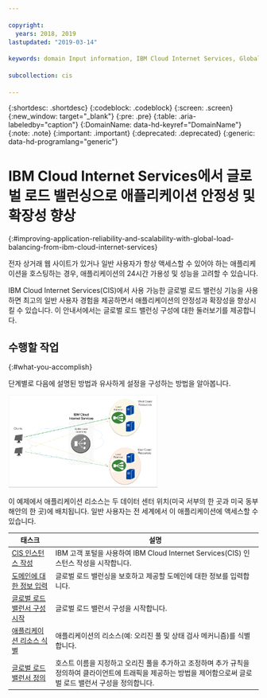 ```yaml
---

copyright:
  years: 2018, 2019
lastupdated: "2019-03-14"

keywords: domain Input information, IBM Cloud Internet Services, Global Load balancing

subcollection: cis

---
```



{:shortdesc: .shortdesc}
{:codeblock: .codeblock}
{:screen: .screen}
{:new_window: target="_blank"}
{:pre: .pre}
{:table: .aria-labeledby="caption"}
{:DomainName: data-hd-keyref="DomainName"}
{:note: .note}
{:important: .important}
{:deprecated: .deprecated}
{:generic: data-hd-programlang="generic"}

# IBM Cloud Internet Services에서 글로벌 로드 밸런싱으로 애플리케이션 안정성 및 확장성 향상
{:#improving-application-reliability-and-scalability-with-global-load-balancing-from-ibm-cloud-internet-services}

전자 상거래 웹 사이트가 있거나 일반 사용자가 항상 액세스할 수 있어야 하는 애플리케이션을 호스팅하는 경우, 애플리케이션의 24시간 가용성 및 성능을 고려할 수 있습니다. 

IBM Cloud Internet Services(CIS)에서 사용 가능한 글로벌 로드 밸런싱 기능을 사용하면 최고의 일반 사용자 경험을 제공하면서 애플리케이션의 안정성과 확장성을 향상시킬 수 있습니다. 이 안내서에서는 글로벌 로드 밸런싱 구성에 대한 둘러보기를 제공합니다.  

## 수행할 작업
{:#what-you-accomplish}

단계별로 다음에 설명된 방법과 유사하게 설정을 구성하는 방법을 알아봅니다.

<img src="images/reliability1.png" alt="그림" style="width: 300px;"/>

이 예제에서 애플리케이션 리소스는 두 데이터 센터 위치(미국 서부의 한 곳과 미국 동부 해안의 한 곳)에 배치됩니다. 일반 사용자는 전 세계에서 이 애플리케이션에 액세스할 수 있습니다. 

태스크 |설명
------------- | -------------
[CIS 인스턴스 작성](/docs/infrastructure/cis?topic=cis-create-your-ibm-cloud-internet-services-cis-instance) | IBM 고객 포털을 사용하여 IBM Cloud Internet Services(CIS) 인스턴스 작성을 시작합니다. |
[도메인에 대한 정보 입력](/docs/infrastructure/cis?topic=cis-input-information-about-your-domain) | 글로벌 로드 밸런싱을 보호하고 제공할 도메인에 대한 정보를 입력합니다.
[글로벌 로드 밸런서 구성 시작](/docs/infrastructure/cis?topic=cis-begin-global-load-balancer-configuration) | 글로벌 로드 밸런서 구성을 시작합니다.
[애플리케이션 리소스 식별](/docs/infrastructure/cis?topic=cis-identify-your-application-resources) | 애플리케이션의 리소스(예: 오리진 풀 및 상태 검사 메커니즘)를 식별합니다.
[글로벌 로드 밸런서 정의](/docs/infrastructure/cis?topic=cis-define-the-global-load-balancer) | 호스트 이름을 지정하고 오리진 풀을 추가하고 조정하며 추가 규칙을 정의하여 클라이언트에 트래픽을 제공하는 방법을 제어함으로써 글로벌 로드 밸런서 구성을 정의합니다.
